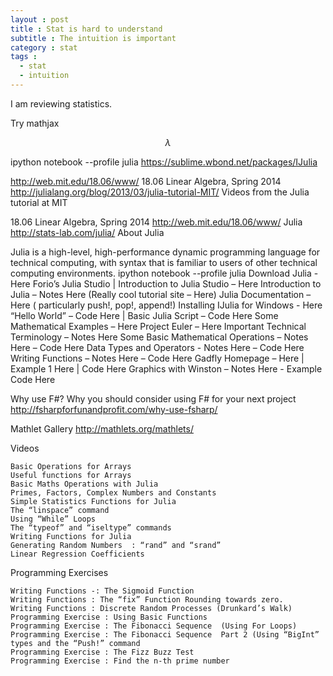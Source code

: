 ```yaml
---
layout : post
title : Stat is hard to understand
subtitle : The intuition is important
category : stat
tags :
  - stat
  - intuition
---
```


I am reviewing statistics.

Try mathjax

$$\lambda$$

ipython notebook --profile julia
https://sublime.wbond.net/packages/IJulia


http://web.mit.edu/18.06/www/
18.06 Linear Algebra, Spring 2014
http://julialang.org/blog/2013/03/julia-tutorial-MIT/
Videos from the Julia tutorial at MIT

18.06 Linear Algebra, Spring 2014
http://web.mit.edu/18.06/www/
Julia
http://stats-lab.com/julia/
About Julia

Julia is a high-level, high-performance dynamic programming language for technical computing, with syntax that is familiar to users of other technical computing environments.
ipython notebook --profile julia
    Download Julia  - Here
    Forio’s Julia Studio | Introduction to Julia Studio – Here
    Introduction to Julia – Notes Here (Really cool tutorial site – Here)
    Julia Documentation – Here ( particularly push!, pop!, append!)
    Installing IJulia for Windows - Here
    “Hello World” – Code Here   | Basic Julia Script –  Code Here
    Some Mathematical Examples – Here
    Project Euler – Here
    Important Technical Terminology – Notes Here
    Some Basic Mathematical Operations – Notes Here – Code Here
    Data Types and Operators  - Notes Here – Code Here
    Writing Functions – Notes Here – Code Here
    Gadfly Homepage – Here | Example 1 Here  | Code Here
    Graphics with Winston – Notes Here - Example Code Here


Why use F#?
Why you should consider using F# for your next project
http://fsharpforfunandprofit.com/why-use-fsharp/



Mathlet Gallery 
http://mathlets.org/mathlets/

Videos

    Basic Operations for Arrays
    Useful functions for Arrays
    Basic Maths Operations with Julia
    Primes, Factors, Complex Numbers and Constants
    Simple Statistics Functions for Julia
    The “linspace” command
    Using “While” Loops
    The “typeof” and “iseltype” commands
    Writing Functions for Julia 
    Generating Random Numbers  : “rand” and “srand”
    Linear Regression Coefficients

Programming Exercises

    Writing Functions -: The Sigmoid Function
    Writing Functions : The “fix” Function Rounding towards zero.
    Writing Functions : Discrete Random Processes (Drunkard’s Walk)
    Programming Exercise : Using Basic Functions
    Programming Exercise : The Fibonacci Sequence  (Using For Loops)
    Programming Exercise : The Fibonacci Sequence  Part 2 (Using “BigInt” types and the “Push!” command
    Programming Exercise : The Fizz Buzz Test
    Programming Exercise : Find the n-th prime number



